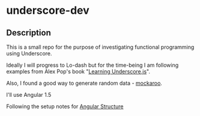# underscore-dev

## Description

This is a small repo for the purpose of investigating functional programming using Underscore.

Ideally I will progress to Lo-dash but for the time-being I am following examples from  Alex Pop's book "[Learning Underscore.js](http://bit.ly/1JwvBOO)". 

Also, I found a good way to generate random data - [mockaroo](https://www.mockaroo.com).


I'll use Angular 1.5

Following the setup notes for [Angular Structure](https://omarfouad.com)